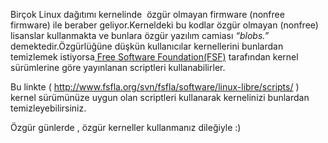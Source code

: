 <html><body><p>Birçok Linux dağıtımı kernelinde  özgür olmayan firmware (nonfree firmware) ile beraber geliyor.Kerneldeki bu kodlar özgür olmayan (nonfree) lisanslar kullanmakta ve bunlara özgür yazılım camiası<em> “blobs.”</em> demektedir.Özgürlüğüne düşkün kullanıcılar kernellerini bunlardan temizlemek istiyorsa<a href="http://www.fsf.org" target="_blank"> Free Software Foundation(FSF)</a> tarafından kernel sürümlerine göre yayınlanan scriptleri kullanabilirler.

Bu linkte ( <a href="http://www.fsfla.org/svn/fsfla/software/linux-libre/scripts/" target="_blank">http://www.fsfla.org/svn/fsfla/software/linux-libre/scripts/</a> ) kernel sürümünüze uygun olan scriptleri kullanarak kernelinizi bunlardan temizleyebilirsiniz.

Özgür günlerde , özgür kerneller kullanmanız dileğiyle :)</p></body></html>